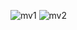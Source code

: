 
![mv1](https://user-images.githubusercontent.com/90784719/229285436-ac6f3950-1dfc-4e22-b055-e3e3fdd9144e.jpg)
![mv2](https://user-images.githubusercontent.com/90784719/229285437-73c718e5-349e-4ce4-82ce-b84f88398197.jpg)
